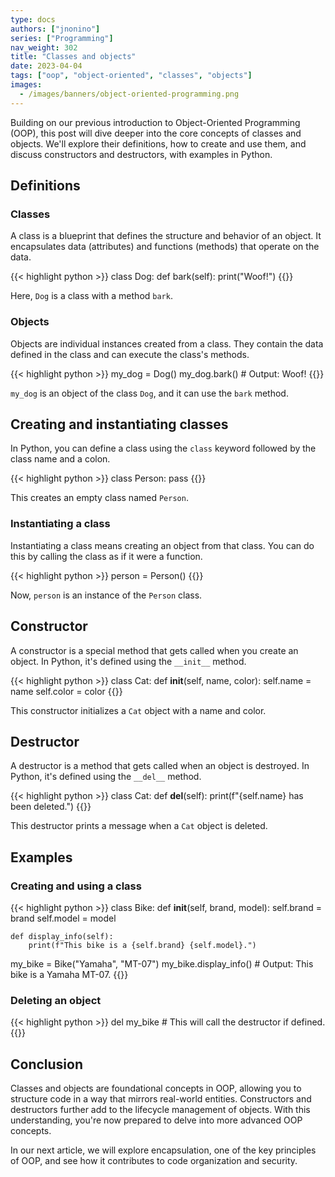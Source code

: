```yaml
---
type: docs
authors: ["jnonino"]
series: ["Programming"]
nav_weight: 302
title: "Classes and objects"
date: 2023-04-04
tags: ["oop", "object-oriented", "classes", "objects"]
images:
  - /images/banners/object-oriented-programming.png
---
```


Building on our previous introduction to Object-Oriented Programming (OOP), this post will dive deeper into the core concepts of classes and objects. We'll explore their definitions, how to create and use them, and discuss constructors and destructors, with examples in Python.

## Definitions

### Classes

A class is a blueprint that defines the structure and behavior of an object. It encapsulates data (attributes) and functions (methods) that operate on the data.

{{< highlight python >}}
class Dog:
    def bark(self):
        print("Woof!")
{{</highlight >}}

Here, `Dog` is a class with a method `bark`.

### Objects

Objects are individual instances created from a class. They contain the data defined in the class and can execute the class's methods.

{{< highlight python >}}
my_dog = Dog()
my_dog.bark()  # Output: Woof!
{{</highlight >}}

`my_dog` is an object of the class `Dog`, and it can use the `bark` method.

## Creating and instantiating classes

In Python, you can define a class using the `class` keyword followed by the class name and a colon.

{{< highlight python >}}
class Person:
    pass
{{</highlight >}}

This creates an empty class named `Person`.

### Instantiating a class

Instantiating a class means creating an object from that class. You can do this by calling the class as if it were a function.

{{< highlight python >}}
person = Person()
{{</highlight >}}

Now, `person` is an instance of the `Person` class.

## Constructor

A constructor is a special method that gets called when you create an object. In Python, it's defined using the `__init__` method.

{{< highlight python >}}
class Cat:
    def __init__(self, name, color):
        self.name = name
        self.color = color
{{</highlight >}}

This constructor initializes a `Cat` object with a name and color.

## Destructor

A destructor is a method that gets called when an object is destroyed. In Python, it's defined using the `__del__` method.

{{< highlight python >}}
class Cat:
    def __del__(self):
        print(f"{self.name} has been deleted.")
{{</highlight >}}

This destructor prints a message when a `Cat` object is deleted.

## Examples

### Creating and using a class

{{< highlight python >}}
class Bike:
    def __init__(self, brand, model):
        self.brand = brand
        self.model = model

    def display_info(self):
        print(f"This bike is a {self.brand} {self.model}.")

my_bike = Bike("Yamaha", "MT-07")
my_bike.display_info()  # Output: This bike is a Yamaha MT-07.
{{</highlight >}}

### Deleting an object

{{< highlight python >}}
del my_bike  # This will call the destructor if defined.
{{</highlight >}}

## Conclusion

Classes and objects are foundational concepts in OOP, allowing you to structure code in a way that mirrors real-world entities. Constructors and destructors further add to the lifecycle management of objects. With this understanding, you're now prepared to delve into more advanced OOP concepts.

In our next article, we will explore encapsulation, one of the key principles of OOP, and see how it contributes to code organization and security.
